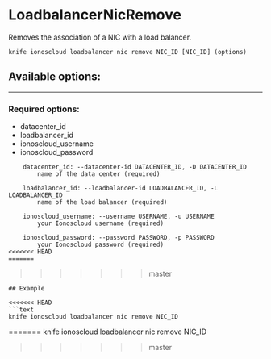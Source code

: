 # LoadbalancerNicRemove

Removes the association of a NIC with a load balancer.

    knife ionoscloud loadbalancer nic remove NIC_ID [NIC_ID] (options)


## Available options:
---

### Required options:
* datacenter_id
* loadbalancer_id
* ionoscloud_username
* ionoscloud_password

```
    datacenter_id: --datacenter-id DATACENTER_ID, -D DATACENTER_ID
        name of the data center (required)

    loadbalancer_id: --loadbalancer-id LOADBALANCER_ID, -L LOADBALANCER_ID
        name of the load balancer (required)

    ionoscloud_username: --username USERNAME, -u USERNAME
        your Ionoscloud username (required)

    ionoscloud_password: --password PASSWORD, -p PASSWORD
        your Ionoscloud password (required)
<<<<<<< HEAD
=======

```
>>>>>>> master

```
## Example

<<<<<<< HEAD
```text
knife ionoscloud loadbalancer nic remove NIC_ID 
```
=======
    knife ionoscloud loadbalancer nic remove NIC_ID 
>>>>>>> master
